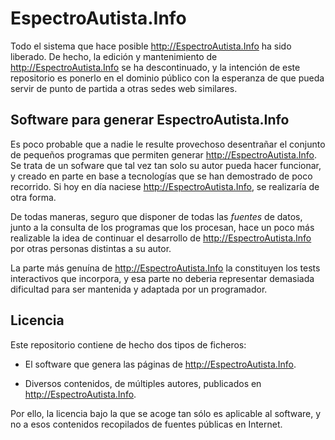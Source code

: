 # EspectroAutista.Info

Todo el sistema que hace posible <http://EspectroAutista.Info> ha sido liberado.
De hecho, la edición y mantenimiento de <http://EspectroAutista.Info> se ha descontinuado,
y la intención de este repositorio es ponerlo en el dominio público con la esperanza
de que pueda servir de punto de partida a otras sedes web similares.

## Software para generar EspectroAutista.Info

Es poco probable que a nadie le resulte provechoso desentrañar el conjunto de
pequeños programas que permiten generar <http://EspectroAutista.Info>. Se trata
de un sofware que tal vez tan solo su autor pueda hacer funcionar, y creado en parte en base
a tecnologías que se han demostrado de poco recorrido. Si hoy en día
naciese <http://EspectroAutista.Info>, se realizaría de otra forma.

De todas maneras, seguro que disponer de todas las _fuentes_ de datos, junto a la consulta
de los programas que los procesan, hace un poco más realizable la idea de continuar el
desarrollo de <http://EspectroAutista.Info> por otras personas distintas a su autor.

La parte más genuína de <http://EspectroAutista.Info> la constituyen los tests interactivos
que incorpora, y esa parte no deberia representar demasiada dificultad para ser mantenida
y adaptada por un programador.

## Licencia

Este repositorio contiene de hecho dos tipos de ficheros:

- El software que genera las páginas de <http://EspectroAutista.Info>.

- Diversos contenidos, de múltiples autores, publicados en <http://EspectroAutista.Info>.

Por ello, la licencia bajo la que se acoge tan sólo es aplicable al software, y
no a esos contenidos recopilados de fuentes públicas en Internet.

